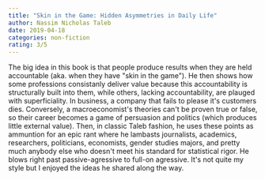 ```yaml
---
title: "Skin in the Game: Hidden Asymmetries in Daily Life"
author: Nassim Nicholas Taleb
date: 2019-04-18
categories: non-fiction
rating: 3/5
---
```


The big idea in this book is that people produce results when they are held accountable (aka. when they have "skin in the game"). He then shows how some professions consistanly deliver value because this accountability is structurally built into them, while others, lacking accountability, are plauged with superficiality. In business, a company that fails to please it's customers dies. Conversely, a macroeconomist's theories can't be proven true or false, so their career becomes a game of persuasion and politics (which produces little external value). Then, in classic Taleb fashion, he uses these points as ammuntion for an epic rant where he lambasts journalists, academics, researchers, politicians, economists, gender studies majors, and pretty much anybody else who doesn't meet his standard for statistical rigor. He blows right past passive-agressive to full-on agressive. It's not quite my style but I enjoyed the ideas he shared along the way.

